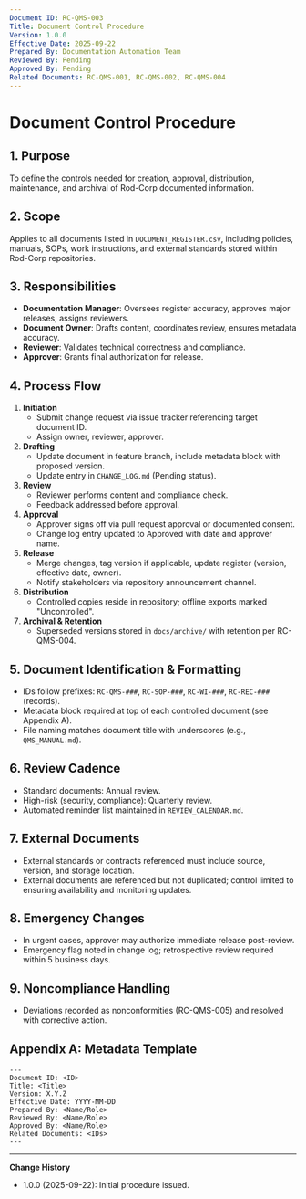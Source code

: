 ```yaml
---
Document ID: RC-QMS-003
Title: Document Control Procedure
Version: 1.0.0
Effective Date: 2025-09-22
Prepared By: Documentation Automation Team
Reviewed By: Pending
Approved By: Pending
Related Documents: RC-QMS-001, RC-QMS-002, RC-QMS-004
---
```


# Document Control Procedure

## 1. Purpose
To define the controls needed for creation, approval, distribution, maintenance, and archival of Rod-Corp documented information.

## 2. Scope
Applies to all documents listed in `DOCUMENT_REGISTER.csv`, including policies, manuals, SOPs, work instructions, and external standards stored within Rod-Corp repositories.

## 3. Responsibilities
- **Documentation Manager**: Oversees register accuracy, approves major releases, assigns reviewers.
- **Document Owner**: Drafts content, coordinates review, ensures metadata accuracy.
- **Reviewer**: Validates technical correctness and compliance.
- **Approver**: Grants final authorization for release.

## 4. Process Flow
1. **Initiation**
   - Submit change request via issue tracker referencing target document ID.
   - Assign owner, reviewer, approver.
2. **Drafting**
   - Update document in feature branch, include metadata block with proposed version.
   - Update entry in `CHANGE_LOG.md` (Pending status).
3. **Review**
   - Reviewer performs content and compliance check.
   - Feedback addressed before approval.
4. **Approval**
   - Approver signs off via pull request approval or documented consent.
   - Change log entry updated to Approved with date and approver name.
5. **Release**
   - Merge changes, tag version if applicable, update register (version, effective date, owner).
   - Notify stakeholders via repository announcement channel.
6. **Distribution**
   - Controlled copies reside in repository; offline exports marked "Uncontrolled".
7. **Archival & Retention**
   - Superseded versions stored in `docs/archive/` with retention per RC-QMS-004.

## 5. Document Identification & Formatting
- IDs follow prefixes: `RC-QMS-###`, `RC-SOP-###`, `RC-WI-###`, `RC-REC-###` (records).
- Metadata block required at top of each controlled document (see Appendix A).
- File naming matches document title with underscores (e.g., `QMS_MANUAL.md`).

## 6. Review Cadence
- Standard documents: Annual review.
- High-risk (security, compliance): Quarterly review.
- Automated reminder list maintained in `REVIEW_CALENDAR.md`.

## 7. External Documents
- External standards or contracts referenced must include source, version, and storage location.
- External documents are referenced but not duplicated; control limited to ensuring availability and monitoring updates.

## 8. Emergency Changes
- In urgent cases, approver may authorize immediate release post-review.
- Emergency flag noted in change log; retrospective review required within 5 business days.

## 9. Noncompliance Handling
- Deviations recorded as nonconformities (RC-QMS-005) and resolved with corrective action.

## Appendix A: Metadata Template
```
---
Document ID: <ID>
Title: <Title>
Version: X.Y.Z
Effective Date: YYYY-MM-DD
Prepared By: <Name/Role>
Reviewed By: <Name/Role>
Approved By: <Name/Role>
Related Documents: <IDs>
---
```

---
**Change History**
- 1.0.0 (2025-09-22): Initial procedure issued.
